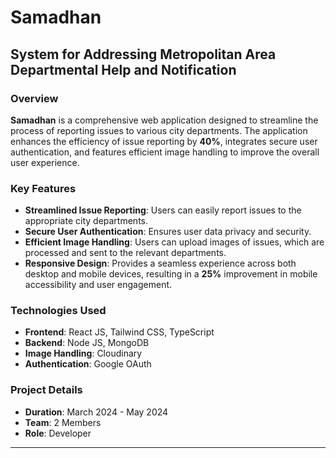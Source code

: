 

# Samadhan
## System for Addressing Metropolitan Area Departmental Help and Notification

### Overview
**Samadhan** is a comprehensive web application designed to streamline the process of reporting issues to various city departments. The application enhances the efficiency of issue reporting by **40%**, integrates secure user authentication, and features efficient image handling to improve the overall user experience.

### Key Features
- **Streamlined Issue Reporting**: Users can easily report issues to the appropriate city departments.
- **Secure User Authentication**: Ensures user data privacy and security.
- **Efficient Image Handling**: Users can upload images of issues, which are processed and sent to the relevant departments.
- **Responsive Design**: Provides a seamless experience across both desktop and mobile devices, resulting in a **25%** improvement in mobile accessibility and user engagement.

### Technologies Used
- **Frontend**: React JS, Tailwind CSS, TypeScript
- **Backend**: Node JS, MongoDB
- **Image Handling**: Cloudinary
- **Authentication**: Google OAuth

### Project Details
- **Duration**: March 2024 - May 2024
- **Team**: 2 Members
- **Role**: Developer

---

